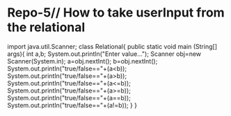 # Repo-5// How to take userInput from the relational
import java.util.Scanner;
class Relational{
   public static void main (String[] args){
    int a,b;
    System.out.println("Enter value...");
    Scanner obj=new Scanner(System.in);
    a=obj.nextInt();
    b=obj.nextInt();
    System.out.println("true/false=="+(a<b));
    System.out.println("true/false=="+(a>b)); 
    System.out.println("true/false=="+(a<=b));
    System.out.println("true/false=="+(a>=b));
    System.out.println("true/false=="+(a==b));
    System.out.println("true/false=="+(a!=b));
   }
}
